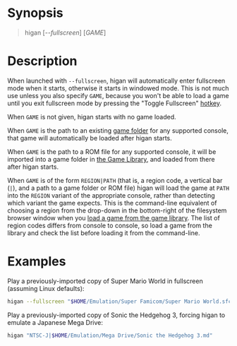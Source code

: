 
# Synopsis

> higan [*\-\-fullscreen*] [*GAME*]

# Description

When launched with `--fullscreen`,
higan will automatically enter fullscreen mode
when it starts,
otherwise it starts in windowed mode.
This is not much use unless you also specify `GAME`,
because you won't be able to load a game
until you exit fullscreen mode
by pressing the "Toggle Fullscreen"
[hotkey](higan-settings.md#hotkeys).

When `GAME` is not given,
higan starts with no game loaded.

When `GAME` is the path to an existing
[game folder](../concepts/game-folders.md)
for any supported console,
that game will automatically be loaded
after higan starts.

When `GAME` is the path to a ROM file
for any supported console,
it will be imported into a game folder in
[the Game Library](../concepts/game-library.md),
and loaded from there after higan starts.

When `GAME` is of the form `REGION|PATH`
(that is,
a region code,
a vertical bar (`|`),
and a path to a game folder or ROM file)
higan will load the game at `PATH`
into the `REGION` variant of the appropriate console,
rather than detecting which variant the game expects.
This is the command-line equivalent
of choosing a region from
the drop-down in the bottom-right of the filesystem browser window
when you [load a game from the game library](../guides/import.md#regular-games).
The list of region codes differs from console to console,
so load a game from the library
and check the list
before loading it from the command-line.

# Examples

Play a previously-imported copy of Super Mario World
in fullscreen (assuming Linux defaults):

```sh
higan --fullscreen "$HOME/Emulation/Super Famicom/Super Mario World.sfc"
```

Play a previously-imported copy of Sonic the Hedgehog 3,
forcing higan to emulate a Japanese Mega Drive:

```sh
higan "NTSC-J|$HOME/Emulation/Mega Drive/Sonic the Hedgehog 3.md"
```
